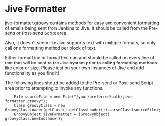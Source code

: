 Jive Formatter
==================

jive-formatter.groovy contains methods for easy and convenient formatting of emails being sent from Jenkins to Jive. It should be called from the Pre-send or Post-send Script area.

Also, it doesn't seem like Jive supports text with multiple formats, so only call one formatting method per block of text.

Either formatLine or formatText can and should be called on every line of text that will be sent to the Jive system prior to calling formatting methods like color or size. Please test on your own instances of Jive and add functionality as you find it!

The following lines should be added to the Pre-send or Post-send Script area prior to attempting to invoke any functions.

        File sourceFile = new File("/your/preferred/path/jive-formatter.groovy");
        Class groovyClass = new GroovyClassLoader(getClass().getClassLoader()).parseClass(sourceFile);
        GroovyObject jiveFormatter = (GroovyObject) groovyClass.newInstance();